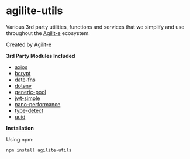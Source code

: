 # agilite-utils
Various 3rd party utilities, functions and services that we simplify and use throughout the [Agilit-e](https://agilite.io) ecosystem.

Created by [Agilit-e](https://agilite.io)

**3rd Party Modules Included**

- [axios](https://www.npmjs.com/package/axios)
- [bcrypt](https://www.npmjs.com/package/bcrypt)
- [date-fns](https://www.npmjs.com/package/date-fns)
- [dotenv](https://www.npmjs.com/package/dotenv)
- [generic-pool](https://www.npmjs.com/package/generic-pool)
- [jwt-simple](https://www.npmjs.com/package/jwt-simple)
- [nano-performance](https://www.npmjs.com/package/nano-performance)
- [type-detect](https://www.npmjs.com/package/type-detect)
- [uuid](https://www.npmjs.com/package/uuid)

**Installation**

Using npm:

```
npm install agilite-utils
```